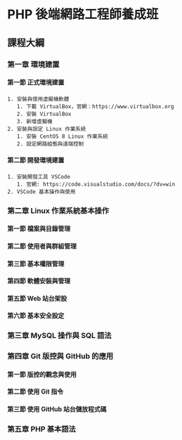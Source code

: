 # PHP 後端網路工程師養成班
## 課程大綱
### 第一章 環境建置
<!-- include(Ch1/index) -->
#### 第一節 正式環境建置
    1. 安裝與使用虚擬機軟體
       1. 下載 VirtualBox，官網：https://www.virtualbox.org 
       2. 安裝 VirtualBox
       3. 新增虚擬機
    2. 安裝與設定 Linux 作業系統
       1. 安裝 CentOS 8 Linux 作業系統
       2. 設定網路組態與遠端控制
#### 第二節 開發環境建置
    1. 安裝開發工具 VSCode 
       1. 官網: https://code.visualstudio.com/docs/?dv=win
    2. VSCode 基本操作與使用
### 第二章 Linux 作業系統基本操作
#### 第一節 檔案與目錄管理
#### 第二節 使用者與群組管理
#### 第三節 基本權限管理
#### 第四節 軟體安裝與管理
#### 第五節 Web 站台架設
#### 第六節 基本安全設定

### 第三章 MySQL 操作與 SQL 語法

### 第四章 Git 版控與 GitHub 的應用
#### 第一節 版控的觀念與使用
#### 第二節 使用 Git 指令
#### 第三節 使用 GitHub 站台儲放程式碼

### 第五章 PHP 基本語法
    
